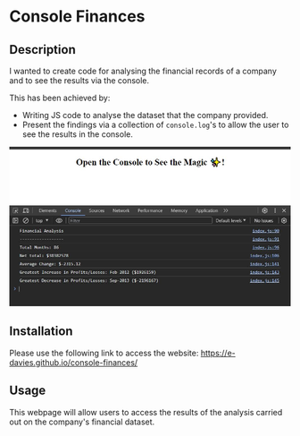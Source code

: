 # Console Finances

## Description

I wanted to create code for analysing the financial records of a company and to see the results via the console.

This has been achieved by:
* Writing JS code to analyse the dataset that the company provided.
* Present the findings via a collection of `console.log`'s to allow the user to see the results in the console.

![screenshot of results in the console](./images/screenshot.JPG) 


## Installation

Please use the following link to access the website: https://e-davies.github.io/console-finances/

## Usage

This webpage will allow users to access the results of the analysis carried out on the company's financial dataset.  

